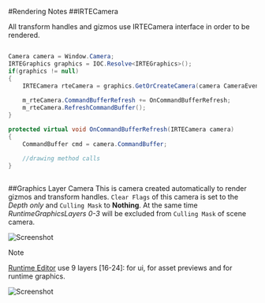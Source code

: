 #Rendering Notes
##IRTECamera

All transform handles and gizmos use IRTECamera interface in order to be rendered.

``` C#

Camera camera = Window.Camera;
IRTEGraphics graphics = IOC.Resolve<IRTEGraphics>();
if(graphics != null)
{
	IRTECamera rteCamera = graphics.GetOrCreateCamera(camera CameraEvent.AfterForwardAlpha);
	
	m_rteCamera.CommandBufferRefresh += OnCommandBufferRefresh;
	m_rteCamera.RefreshCommandBuffer();
}

protected virtual void OnCommandBufferRefresh(IRTECamera camera)
{
	CommandBuffer cmd = camera.CommandBuffer;
	
	//drawing method calls 
}
	
```

##Graphics Layer Camera
This is camera created automatically to render gizmos and transform handles.
`Clear Flags` of this camera is set to the _Depth only_ and `Culling Mask` to __Nothing__. At the same time _RuntimeGraphicsLayers 0-3_ will be excluded
from `Culling Mask` of scene camera.

![Screenshot](~/resources/img/rendering/runtime-graphics-layer.png)

> [!NOTE]
> [Runtime Editor](runtime-editor.md) use 9 layers [16-24]: for ui, for asset previews and for runtime graphics. 

![Screenshot](~/resources/img/rendering/layers-used-by-runtime-editor.png)